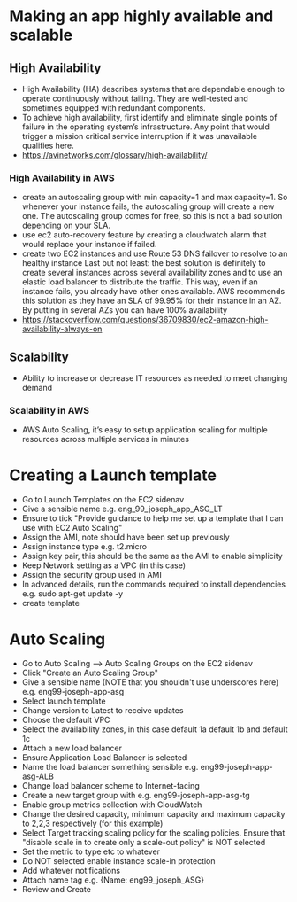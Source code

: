 # Making an app highly available and scalable
## High Availability
- High Availability (HA) describes systems that are dependable enough to operate continuously without failing. They are well-tested and sometimes equipped with redundant components.
- To achieve high availability, first identify and eliminate single points of failure in the operating system’s infrastructure. Any point that would trigger a mission critical service interruption if it was unavailable qualifies here.
- https://avinetworks.com/glossary/high-availability/
### High Availability in AWS
- create an autoscaling group with min capacity=1 and max capacity=1. So whenever your instance fails, the autoscaling group will create a new one. The autoscaling group comes for free, so this is not a bad solution depending on your SLA.
- use ec2 auto-recovery feature by creating a cloudwatch alarm that would replace your instance if failed.
- create two EC2 instances and use Route 53 DNS failover to resolve to an healthy instance
Last but not least: the best solution is definitely to create several instances across several availability zones and to use an elastic load balancer to distribute the traffic. This way, even if an instance fails, you already have other ones available. AWS recommends this solution as they have an SLA of 99.95% for their instance in an AZ. By putting in several AZs you can have 100% availability
- https://stackoverflow.com/questions/36709830/ec2-amazon-high-availability-always-on
## Scalability
- Ability to increase or decrease IT resources as needed to meet changing demand
### Scalability in AWS
- AWS Auto Scaling, it’s easy to setup application scaling for multiple resources across multiple services in minutes

# Creating a Launch template
- Go to Launch Templates on the EC2 sidenav
- Give a sensible name e.g. eng_99_joseph_app_ASG_LT
- Ensure to tick "Provide guidance to help me set up a template that I can use with EC2 Auto Scaling"
- Assign the AMI, note should have been set up previously
- Assign instance type e.g. t2.micro
- Assign key pair, this should be the same as the AMI to enable simplicity
- Keep Network setting as a VPC (in this case)
- Assign the security group used in AMI
- In advanced details, run the commands required to install dependencies e.g. sudo apt-get update -y
- create template

# Auto Scaling
- Go to Auto Scaling --> Auto Scaling Groups on the EC2 sidenav
- Click "Create an Auto Scaling Group"
- Give a sensible name (NOTE that you shouldn't use underscores here) e.g. eng99-joseph-app-asg
- Select launch template
- Change version to Latest to receive updates
- Choose the default VPC
- Select the availability zones, in this case default 1a default 1b and default 1c
- Attach a new load balancer
- Ensure Application Load Balancer is selected
- Name the load balancer something sensible e.g. eng99-joseph-app-asg-ALB
- Change load balancer scheme to Internet-facing
- Create a new target group with e.g. eng99-joseph-app-asg-tg
- Enable group metrics collection with CloudWatch
- Change the desired capacity, minimum capacity and maximum capacity to 2,2,3 respectively (for this example)
- Select Target tracking scaling policy for the scaling policies. Ensure that "disable scale in to create only a scale-out policy" is NOT selected
- Set the metric to type etc to whatever
- Do NOT selected enable instance scale-in protection
- Add whatever notifications
- Attach name tag e.g. {Name: eng99_joseph_ASG}
- Review and Create
